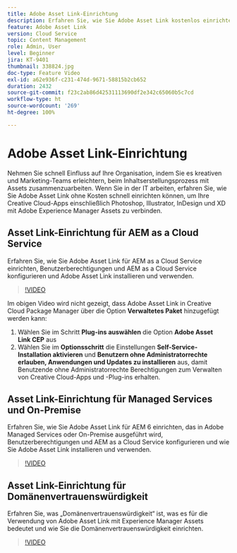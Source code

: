 ```yaml
---
title: Adobe Asset Link-Einrichtung
description: Erfahren Sie, wie Sie Adobe Asset Link kostenlos einrichten, wodurch Ihre Creative Cloud-Apps wie Photoshop, Illustrator, InDesign und XD mit Adobe Experience Manager Assets verbunden werden.
feature: Adobe Asset Link
version: Cloud Service
topic: Content Management
role: Admin, User
level: Beginner
jira: KT-9401
thumbnail: 338824.jpg
doc-type: Feature Video
exl-id: a62e936f-c231-474d-9671-58815b2cb652
duration: 2432
source-git-commit: f23c2ab86d42531113690df2e342c65060b5c7cd
workflow-type: ht
source-wordcount: '269'
ht-degree: 100%

---
```


# Adobe Asset Link-Einrichtung

Nehmen Sie schnell Einfluss auf Ihre Organisation, indem Sie es kreativen und Marketing-Teams erleichtern, beim Inhaltserstellungsprozess mit Assets zusammenzuarbeiten. Wenn Sie in der IT arbeiten, erfahren Sie, wie Sie Adobe Asset Link ohne Kosten schnell einrichten können, um Ihre Creative Cloud-Apps einschließlich Photoshop, Illustrator, InDesign und XD mit Adobe Experience Manager Assets zu verbinden.

## Asset Link-Einrichtung für AEM as a Cloud Service

Erfahren Sie, wie Sie Adobe Asset Link für AEM as a Cloud Service einrichten, Benutzerberechtigungen und AEM as a Cloud Service konfigurieren und Adobe Asset Link installieren und verwenden.

>[!VIDEO](https://video.tv.adobe.com/v/338824?quality=12&learn=on)

Im obigen Video wird nicht gezeigt, dass Adobe Asset Link in Creative Cloud Package Manager über die Option __Verwaltetes Paket__ hinzugefügt werden kann:

1. Wählen Sie im Schritt __Plug-ins auswählen__ die Option __Adobe Asset Link CEP__ aus
2. Wählen Sie im __Optionsschritt__ die Einstellungen __Self-Service-Installation aktivieren__ und __Benutzern ohne Administratorrechte erlauben, Anwendungen und Updates zu installieren__ aus, damit Benutzende ohne Administratorrechte Berechtigungen zum Verwalten von Creative Cloud-Apps und -Plug-ins erhalten.

## Asset Link-Einrichtung für Managed Services und On-Premise

Erfahren Sie, wie Sie Adobe Asset Link für AEM 6 einrichten, das in Adobe Managed Services oder On-Premise ausgeführt wird, Benutzerberechtigungen und AEM as a Cloud Service konfigurieren und wie Sie Adobe Asset Link installieren und verwenden.

>[!VIDEO](https://video.tv.adobe.com/v/338823?quality=12&learn=on)


## Asset Link-Einrichtung für Domänenvertrauenswürdigkeit

Erfahren Sie, was „Domänenvertrauenswürdigkeit“ ist, was es für die Verwendung von Adobe Asset Link mit Experience Manager Assets bedeutet und wie Sie die Domänenvertrauenswürdigkeit einrichten.

>[!VIDEO](https://video.tv.adobe.com/v/338825?quality=12&learn=on)
